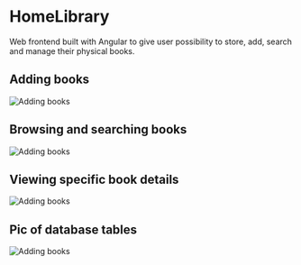 # HomeLibrary

Web frontend built with Angular to give user possibility to store, add, search and manage their physical books.

## Adding books
![Adding books](http://lauri.kk4.fi/tmp/homeLibraryImages/hl1.png)

## Browsing and searching books
![Adding books](http://lauri.kk4.fi/tmp/homeLibraryImages/hl2.png)

## Viewing specific book details
![Adding books](http://lauri.kk4.fi/tmp/homeLibraryImages/hl4.png)

## Pic of database tables
![Adding books](http://lauri.kk4.fi/tmp/homeLibraryImages/hl3.png)
